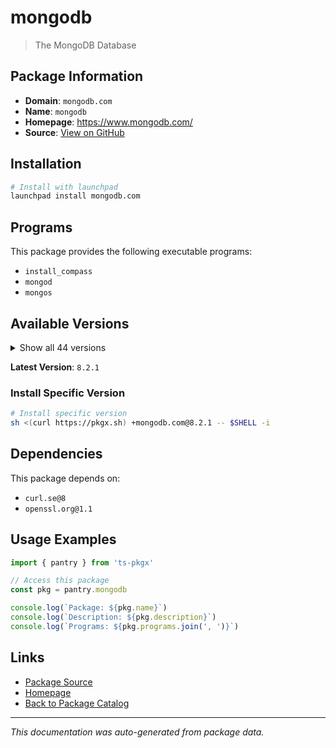 # mongodb

> The MongoDB Database

## Package Information

- **Domain**: `mongodb.com`
- **Name**: `mongodb`
- **Homepage**: https://www.mongodb.com/
- **Source**: [View on GitHub](https://github.com/pkgxdev/pantry/tree/main/projects/mongodb.com/package.yml)

## Installation

```bash
# Install with launchpad
launchpad install mongodb.com
```

## Programs

This package provides the following executable programs:

- `install_compass`
- `mongod`
- `mongos`

## Available Versions

<details>
<summary>Show all 44 versions</summary>

- `8.2.1`, `8.2.0`, `8.1.3`, `8.1.2`, `8.1.1`
- `8.1.0`, `8.0.14`, `8.0.13`, `8.0.12`, `8.0.11`
- `8.0.10`, `8.0.9`, `8.0.8`, `8.0.7`, `8.0.6`
- `8.0.5`, `8.0.4`, `8.0.3`, `8.0.2`, `8.0.1`
- `8.0.0`, `7.3.4`, `7.3.3`, `7.0.24`, `7.0.23`
- `7.0.22`, `7.0.21`, `7.0.20`, `7.0.19`, `7.0.18`
- `7.0.17`, `7.0.16`, `7.0.15`, `7.0.14`, `6.0.26`
- `6.0.25`, `6.0.24`, `6.0.23`, `6.0.22`, `6.0.21`
- `6.0.20`, `6.0.19`, `6.0.18`, `6.0.17`

</details>

**Latest Version**: `8.2.1`

### Install Specific Version

```bash
# Install specific version
sh <(curl https://pkgx.sh) +mongodb.com@8.2.1 -- $SHELL -i
```

## Dependencies

This package depends on:

- `curl.se@8`
- `openssl.org@1.1`

## Usage Examples

```typescript
import { pantry } from 'ts-pkgx'

// Access this package
const pkg = pantry.mongodb

console.log(`Package: ${pkg.name}`)
console.log(`Description: ${pkg.description}`)
console.log(`Programs: ${pkg.programs.join(', ')}`)
```

## Links

- [Package Source](https://github.com/pkgxdev/pantry/tree/main/projects/mongodb.com/package.yml)
- [Homepage](https://www.mongodb.com/)
- [Back to Package Catalog](../../package-catalog.md)

---

*This documentation was auto-generated from package data.*
